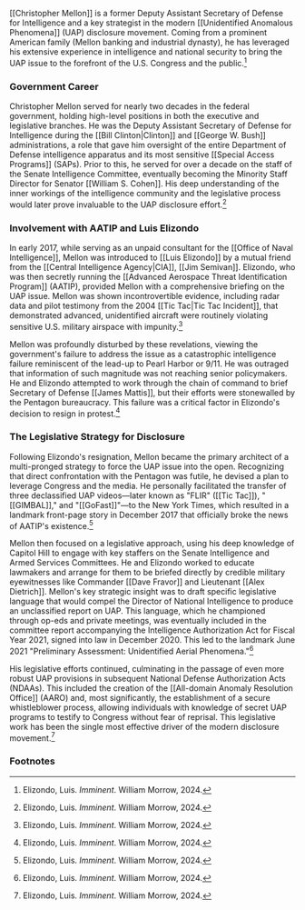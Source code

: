 [[Christopher Mellon]] is a former Deputy Assistant Secretary of Defense for Intelligence and a key strategist in the modern [[Unidentified Anomalous Phenomena]] (UAP) disclosure movement. Coming from a prominent American family (Mellon banking and industrial dynasty), he has leveraged his extensive experience in intelligence and national security to bring the UAP issue to the forefront of the U.S. Congress and the public.[^1]

### Government Career

Christopher Mellon served for nearly two decades in the federal government, holding high-level positions in both the executive and legislative branches. He was the Deputy Assistant Secretary of Defense for Intelligence during the [[Bill Clinton|Clinton]] and [[George W. Bush]] administrations, a role that gave him oversight of the entire Department of Defense intelligence apparatus and its most sensitive [[Special Access Programs]] (SAPs). Prior to this, he served for over a decade on the staff of the Senate Intelligence Committee, eventually becoming the Minority Staff Director for Senator [[William S. Cohen]]. His deep understanding of the inner workings of the intelligence community and the legislative process would later prove invaluable to the UAP disclosure effort.[^1]

### Involvement with AATIP and Luis Elizondo

In early 2017, while serving as an unpaid consultant for the [[Office of Naval Intelligence]], Mellon was introduced to [[Luis Elizondo]] by a mutual friend from the [[Central Intelligence Agency|CIA]], [[Jim Semivan]]. Elizondo, who was then secretly running the [[Advanced Aerospace Threat Identification Program]] (AATIP), provided Mellon with a comprehensive briefing on the UAP issue. Mellon was shown incontrovertible evidence, including radar data and pilot testimony from the 2004 [[Tic Tac|Tic Tac Incident]], that demonstrated advanced, unidentified aircraft were routinely violating sensitive U.S. military airspace with impunity.[^1]

Mellon was profoundly disturbed by these revelations, viewing the government's failure to address the issue as a catastrophic intelligence failure reminiscent of the lead-up to Pearl Harbor or 9/11. He was outraged that information of such magnitude was not reaching senior policymakers. He and Elizondo attempted to work through the chain of command to brief Secretary of Defense [[James Mattis]], but their efforts were stonewalled by the Pentagon bureaucracy. This failure was a critical factor in Elizondo's decision to resign in protest.[^1]

### The Legislative Strategy for Disclosure

Following Elizondo's resignation, Mellon became the primary architect of a multi-pronged strategy to force the UAP issue into the open. Recognizing that direct confrontation with the Pentagon was futile, he devised a plan to leverage Congress and the media. He personally facilitated the transfer of three declassified UAP videos—later known as "FLIR" ([[Tic Tac]]), "[[GIMBAL]]," and "[[GoFast]]"—to the New York Times, which resulted in a landmark front-page story in December 2017 that officially broke the news of AATIP's existence.[^1]

Mellon then focused on a legislative approach, using his deep knowledge of Capitol Hill to engage with key staffers on the Senate Intelligence and Armed Services Committees. He and Elizondo worked to educate lawmakers and arrange for them to be briefed directly by credible military eyewitnesses like Commander [[Dave Fravor]] and Lieutenant [[Alex Dietrich]]. Mellon's key strategic insight was to draft specific legislative language that would compel the Director of National Intelligence to produce an unclassified report on UAP. This language, which he championed through op-eds and private meetings, was eventually included in the committee report accompanying the Intelligence Authorization Act for Fiscal Year 2021, signed into law in December 2020. This led to the landmark June 2021 "Preliminary Assessment: Unidentified Aerial Phenomena."[^1]

His legislative efforts continued, culminating in the passage of even more robust UAP provisions in subsequent National Defense Authorization Acts (NDAAs). This included the creation of the [[All-domain Anomaly Resolution Office]] (AARO) and, most significantly, the establishment of a secure whistleblower process, allowing individuals with knowledge of secret UAP programs to testify to Congress without fear of reprisal. This legislative work has been the single most effective driver of the modern disclosure movement.[^1]

### Footnotes
[^1]: Elizondo, Luis. *Imminent*. William Morrow, 2024.
